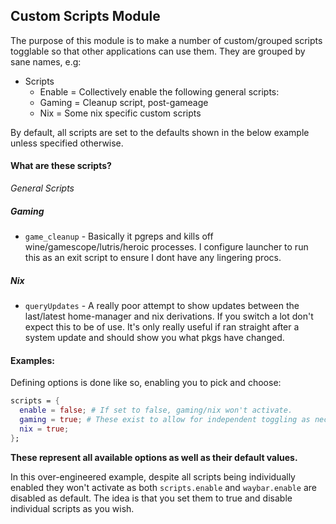 ## Custom Scripts Module

The purpose of this module is to make a number of custom/grouped scripts togglable so that other applications can use them. They are grouped by sane names, e.g:

* Scripts
  * Enable = Collectively enable the following general scripts:
  * Gaming = Cleanup script, post-gameage
  * Nix = Some nix specific custom scripts

By default, all scripts are set to the defaults shown in the below example unless specified otherwise.

#### What are these scripts?

*General Scripts*

##### Gaming

- `game_cleanup` - Basically it pgreps and kills off wine/gamescope/lutris/heroic processes. I configure launcher to run this as an exit script to ensure I dont have any lingering procs.

##### Nix

- `queryUpdates` - A really poor attempt to show updates between the last/latest home-manager and nix derivations. If you switch a lot don't expect this to be of use. It's only really useful if ran straight after a system update and should show you what pkgs have changed.

#### Examples:

Defining options is done like so, enabling you to pick and choose:

``` nix
scripts = {
  enable = false; # If set to false, gaming/nix won't activate.
  gaming = true; # These exist to allow for independent toggling as necessary.
  nix = true;
};
```

**These represent all available options as well as their default values.**

In this over-engineered example, despite all scripts being individually enabled they won't activate as both `scripts.enable` and `waybar.enable` are disabled as default. The idea is that you set them to true and disable individual scripts as you wish.
